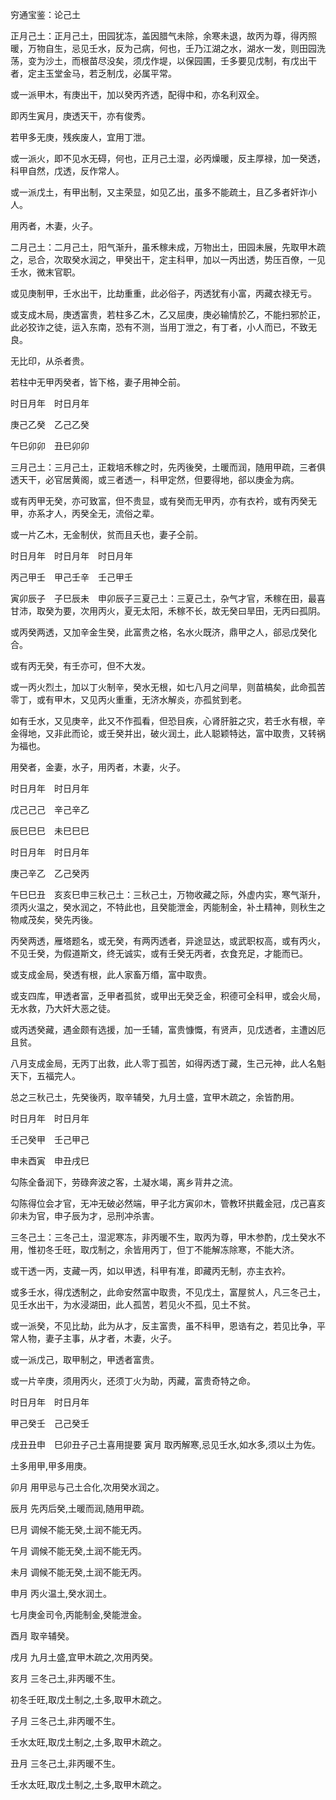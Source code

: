 穷通宝鉴：论己土

正月己土：正月己土，田园犹冻，盖因腊气未除，余寒未退，故丙为尊，得丙照暖，万物自生，忌见壬水，反为己病，何也，壬乃江湖之水，湖水一发，则田园洗荡，变为沙土，而根苗尽没矣，须戊作堤，以保园圃，壬多要见戊制，有戊出干者，定主玉堂金马，若乏制戊，必属平常。

或一派甲木，有庚出干，加以癸丙齐透，配得中和，亦名利双全。

即丙生寅月，庚透天干，亦有俊秀。

若甲多无庚，残疾废人，宜用丁泄。

或一派火，即不见水无碍，何也，正月己土湿，必丙燥暖，反主厚禄，加一癸透，科甲自然，戊透，反作常人。

或一派戊土，有甲出制，又主荣显，如见乙出，虽多不能疏土，且乙多者奸诈小人。

用丙者，木妻，火子。

二月己土：二月己土，阳气渐升，虽禾稼未成，万物出土，田园未展，先取甲木疏之，忌合，次取癸水润之，甲癸出干，定主科甲，加以一丙出透，势压百僚，一见壬水，微末官职。

或见庚制甲，壬水出干，比劫重重，此必俗子，丙透犹有小富，丙藏衣禄无亏。

或支成木局，庚透富贵，若柱多乙木，乙又屈庚，庚必输情於乙，不能扫邪於正，此必狡诈之徒，运入东南，恐有不测，当用丁泄之，有丁者，小人而已，不致无良。

无比印，从杀者贵。

若柱中无甲丙癸者，皆下格，妻子用神仝前。

时日月年　时日月年

庚己乙癸　乙己乙癸

午巳卯卯　丑巳卯卯

三月己土：三月己土，正栽培禾稼之时，先丙後癸，土暖而润，随用甲疏，三者俱透天干，必官居黄阁，或三者透一，科甲定然，但要得地，郤以庚金为病。

或有丙甲无癸，亦可致富，但不贵显，或有癸而无甲丙，亦有衣衿，或有丙癸无甲，亦系才人，丙癸全无，流俗之辈。

或一片乙木，无金制伏，贫而且夭也，妻子仝前。

时日月年　时日月年　时日月年

丙己甲壬　甲己壬辛　壬己甲壬

寅卯辰子　子巳辰未　申卯辰子三夏己土：三夏己土，杂气才官，禾稼在田，最喜甘沛，取癸为要，次用丙火，夏无太阳，禾稼不长，故无癸曰旱田，无丙曰孤阴。

或丙癸两透，又加辛金生癸，此富贵之格，名水火既济，鼎甲之人，郤忌戊癸化合。

或有丙无癸，有壬亦可，但不大发。

或一丙火烈土，加以丁火制辛，癸水无根，如七八月之间旱，则苗槁矣，此命孤苦零丁，或有甲木，又见丙火重重，无济水解炎，亦孤贫到老。

如有壬水，又见庚辛，此又不作孤看，但恐目疾，心肾肝脏之灾，若壬水有根，辛金得地，又非此而论，或壬癸并出，破火润土，此人聪颖特达，富中取贵，又转祸为福也。

用癸者，金妻，水子，用丙者，木妻，火子。

时日月年　时日月年

戊己己己　辛己辛乙

辰巳巳巳　未巳巳巳

时日月年　时日月年

庚己辛乙　乙己癸丙

午巳巳丑　亥亥巳申三秋己土：三秋己土，万物收藏之际，外虚内实，寒气渐升，须丙火温之，癸水润之，不特此也，且癸能泄金，丙能制金，补土精神，则秋生之物咸茂矣，癸先丙後。

丙癸两透，雁塔题名，或无癸，有两丙透者，异途显达，或武职权高，或有丙火，不见壬癸，为假道斯文，终无诚实，或有壬癸无丙者，衣食充足，才能而已。

或支成金局，癸透有根，此人家畜万缗，富中取贵。

或支四库，甲透者富，乏甲者孤贫，或甲出无癸乏金，积德可全科甲，或会火局，无水救，乃大奸大恶之徒。

或丙透癸藏，遇金颇有选援，加一壬辅，富贵慷慨，有贤声，见戊透者，主遭凶厄且贫。

八月支成金局，无丙丁出救，此人零丁孤苦，如得丙透丁藏，生己元神，此人名魁天下，五福完人。

总之三秋己土，先癸後丙，取辛辅癸，九月土盛，宜甲木疏之，余皆酌用。

时日月年　时日月年

壬己癸甲　壬己甲己

申未酉寅　申丑戌巳

勾陈全备润下，劳碌奔波之客，土凝水竭，离乡背井之流。

勾陈得位会才官，无冲无破必然端，甲子北方寅卯木，管教环拱戴金冠，戊己喜亥卯未为官，申子辰为才，忌刑冲杀害。

三冬己土：三冬己土，湿泥寒冻，非丙暖不生，取丙为尊，甲木参酌，戊土癸水不用，惟初冬壬旺，取戊制之，余皆用丙丁，但丁不能解冻除寒，不能大济。

或干透一丙，支藏一丙，如以甲透，科甲有准，即藏丙无制，亦主衣衿。

或多壬水，得戊透制之，此命安然富中取贵，不见戊土，富屋贫人，凡三冬己土，见壬水出干，为水浸湖田，此人孤苦，若见火不孤，见土不贫。

或一派癸，不见比劫，此为从才，反主富贵，虽不科甲，恩诰有之，若见比争，平常人物，妻子主事，从才者，木妻，火子。

或一派戊己，取甲制之，甲透者富贵。

或一片辛庚，须用丙火，还须丁火为助，丙藏，富贵奇特之命。

时日月年　时日月年

甲己癸壬　己己癸壬

戌丑丑申　巳卯丑子己土喜用提要 寅月 取丙解寒,忌见壬水,如水多,须以土为佐。

土多用甲,甲多用庚。

卯月 用甲忌与己土合化,次用癸水润之。

辰月 先丙后癸,土暖而润,随用甲疏。

巳月 调候不能无癸,土润不能无丙。

午月 调候不能无癸,土润不能无丙。

未月 调候不能无癸,土润不能无丙。

申月 丙火温土,癸水润土。

七月庚金司令,丙能制金,癸能泄金。

酉月 取辛辅癸。

戌月 九月土盛,宜甲木疏之,次用丙癸。

亥月 三冬己土,非丙暖不生。

初冬壬旺,取戊土制之,土多,取甲木疏之。

子月 三冬己土,非丙暖不生。

壬水太旺,取戊土制之,土多,取甲木疏之。

丑月 三冬己土,非丙暖不生。

壬水太旺,取戊土制之,土多,取甲木疏之。

